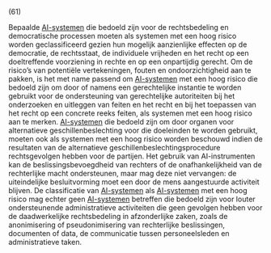 (61)

Bepaalde [AI-systemen](a3.md#^ai-systeem) die bedoeld zijn voor de rechtsbedeling en democratische processen moeten als systemen met een hoog risico worden geclassificeerd gezien hun mogelijk aanzienlijke effecten op de democratie, de rechtsstaat, de individuele vrijheden en het recht op een doeltreffende voorziening in rechte en op een onpartijdig gerecht. Om de risico’s van potentiële vertekeningen, fouten en ondoorzichtigheid aan te pakken, is het met name passend om [AI-systemen](a3.md#^ai-systeem) met een hoog risico die bedoeld zijn om door of namens een gerechtelijke instantie te worden gebruikt voor de ondersteuning van gerechtelijke autoriteiten bij het onderzoeken en uitleggen van feiten en het recht en bij het toepassen van het recht op een concrete reeks feiten, als systemen met een hoog risico aan te merken. [AI-systemen](a3.md#^ai-systeem) die bedoeld zijn om door organen voor alternatieve geschillenbeslechting voor die doeleinden te worden gebruikt, moeten ook als systemen met een hoog risico worden beschouwd indien de resultaten van de alternatieve geschillenbeslechtingsprocedure rechtsgevolgen hebben voor de partijen. Het gebruik van AI-instrumenten kan de beslissingsbevoegdheid van rechters of de onafhankelijkheid van de rechterlijke macht ondersteunen, maar mag deze niet vervangen: de uiteindelijke besluitvorming moet een door de mens aangestuurde activiteit blijven. De classificatie van [AI-systemen](a3.md#^ai-systeem) als [AI-systemen](a3.md#^ai-systeem) met een hoog risico mag echter geen [AI-systemen](a3.md#^ai-systeem) betreffen die bedoeld zijn voor louter ondersteunende administratieve activiteiten die geen gevolgen hebben voor de daadwerkelijke rechtsbedeling in afzonderlijke zaken, zoals de anonimisering of pseudonimisering van rechterlijke beslissingen, documenten of data, de communicatie tussen personeelsleden en administratieve taken.
